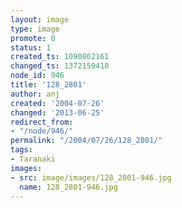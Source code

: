 ```yaml
---
layout: image
type: image
promote: 0
status: 1
created_ts: 1090862161
changed_ts: 1372159418
node_id: 946
title: '128_2801'
author: anj
created: '2004-07-26'
changed: '2013-06-25'
redirect_from:
- "/node/946/"
permalink: "/2004/07/26/128_2801/"
tags:
- Taranaki
images:
- src: image/images/128_2801-946.jpg
  name: 128_2801-946.jpg
---
```


